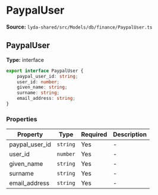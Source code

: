 # PaypalUser

**Source:** `lyda-shared/src/Models/db/finance/PaypalUser.ts`

## PaypalUser

**Type:** interface

```typescript
export interface PaypalUser {
    paypal_user_id: string;
    user_id: number;
    given_name: string;
    surname: string;
    email_address: string;
}
```

### Properties

| Property | Type | Required | Description |
|----------|------|----------|-------------|
| paypal_user_id | `string` | Yes | - |
| user_id | `number` | Yes | - |
| given_name | `string` | Yes | - |
| surname | `string` | Yes | - |
| email_address | `string` | Yes | - |

